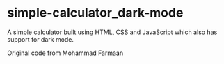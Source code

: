 # simple-calculator_dark-mode

A simple calculator built using HTML, CSS and JavaScript which also has support for dark mode.

Original code from Mohammad Farmaan
